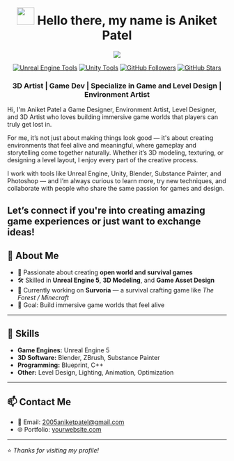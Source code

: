 # <div align="center"><img src="https://media.giphy.com/media/v1.Y2lkPTc5MGI3NjExYmw4NG1reXU3dGQ4OHFpbTA3czd4cDk2bDh3YTJjcjEyaWt4ZHc5OCZlcD12MV9pbnRlcm5hbF9naWZfYnlfaWQmY3Q9cw/35JL2FvHK04fUoSGQH/giphy.gif" width="40">  Hello there, my name is Aniket Patel </div>
<!--# <di![gerlogu-banner (7)]()
v align="center"><img src="https://media.giphy.com/media/m0dmKBkncVETJv2h0S/giphy.gif" width="40"> Hello there, my name is Germán López Gutiérrez</div>-->

<div align="center">
  <a href="https://gerlogu.com/">
    <!--<img src="https://github.com/gerlogu/gerlogu/assets/55363746/2b643f2f-0368-4b5d-bd25-1374584fd319">-->
	  <img src="https://github.com/gerlogu/gerlogu/assets/55363746/202456b8-a03c-4958-b810-c2af52174b9f">
  </a>
  <p align="center">
<a href="https://gerlogu.com/unreal-engine-assets/">
	<img alt="Unreal Engine Tools" src="https://img.shields.io/badge/UE_Assets_&_Tools-+5-0066A1?style=flate&labelColor=1f1f1f&color=9c8033&logo=UnrealEngine"></a>
	  <a href="https://gerlogu.com/unity-assets">
	<img alt="Unity Tools" src="https://img.shields.io/badge/Unity_Tools-1-0066A1?style=flate&labelColor=1f1f1f&color=1067c9&logo=Unity"></a>
<a href="https://github.com/gerlogu">
	<img alt="GitHub Followers" src="https://img.shields.io/github/followers/gerlogu?style=flat&labelColor=1f1f1f&color=2EA967&logo=github"></a>
<a href="https://github.com/gerlogu">
	<img alt="GitHub Stars" src="https://img.shields.io/github/stars/gerlogu?style=flat&labelColor=1f1f1f&color=2EA967&logo=github"></a>
  </p>
</div>

### <div align="center"> 3D Artist | Game Dev | Specialize in Game and Level Design | Environment Artist


Hi, 
I'm Aniket Patel a Game Designer, Environment Artist, Level Designer, and 3D Artist who loves building immersive game worlds that players can truly get lost in.

For me, it’s not just about making things look good — it's about creating environments that feel alive and meaningful, where gameplay and storytelling come together naturally. Whether it’s 3D modeling, texturing, or designing a level layout, I enjoy every part of the creative process.

I work with tools like Unreal Engine, Unity, Blender, Substance Painter, and Photoshop — and I’m always curious to learn more, try new techniques, and collaborate with people who share the same passion for games and design.

Let’s connect if you're into creating amazing game experiences or just want to exchange ideas!
---

## 🚀 About Me
- 🧠 Passionate about creating **open world and survival games**
- 🛠 Skilled in **Unreal Engine 5**, **3D Modeling**, and **Game Asset Design**
- 🌱 Currently working on **Survoria** — a survival crafting game like *The Forest / Minecraft*
- 🎯 Goal: Build immersive game worlds that feel alive

---

## 🧩 Skills
- **Game Engines:** Unreal Engine 5  
- **3D Software:** Blender, ZBrush, Substance Painter  
- **Programming:** Blueprint, C++  
- **Other:** Level Design, Lighting, Animation, Optimization

---

## 📫 Contact Me
- 📧 Email: 2005aniketpatel@gmail.com  
- 🌐 Portfolio: [yourwebsite.com]([https://yourwebsite.com](https://www.artstation.com/aniketpatel54))  
  

---

⭐ *Thanks for visiting my profile!*  
